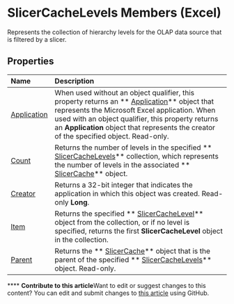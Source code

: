 
# SlicerCacheLevels Members (Excel)
Represents the collection of hierarchy levels for the OLAP data source that is filtered by a slicer.

## Properties



|**Name**|**Description**|
|:-----|:-----|
| [Application](84c7f9cb-282e-793e-ad26-a73dc6374dc0.md)|When used without an object qualifier, this property returns an  ** [Application](19b73597-5cf9-4f56-8227-b5211f657f6f.md)** object that represents the Microsoft Excel application. When used with an object qualifier, this property returns an **Application** object that represents the creator of the specified object. Read-only.|
| [Count](341c0047-2450-c268-e247-a339313de027.md)|Returns the number of levels in the specified  ** [SlicerCacheLevels](6b1139a5-e81d-e11d-b4f5-f5d0fed24bf7.md)** collection, which represents the number of levels in the associated ** [SlicerCache](6e6533e3-0503-a1d3-9ecd-f7997233565f.md)** object.|
| [Creator](dfbed228-a769-86b4-7f1f-fbe55060fead.md)|Returns a 32-bit integer that indicates the application in which this object was created. Read-only  **Long**.|
| [Item](4cf91d69-7489-9752-2b8e-ec5c7ce1a293.md)|Returns the specified  ** [SlicerCacheLevel](d73ff7ab-4d7a-6a73-3716-11dc6716688d.md)** object from the collection, or if no level is specified, returns the first **SlicerCacheLevel** object in the collection.|
| [Parent](34e963ed-d1c0-d8e0-2403-f26883e918aa.md)|Returns the  ** [SlicerCache](6e6533e3-0503-a1d3-9ecd-f7997233565f.md)** object that is the parent of the specified ** [SlicerCacheLevels](6b1139a5-e81d-e11d-b4f5-f5d0fed24bf7.md)** object. Read-only.|

****   **Contribute to this article**Want to edit or suggest changes to this content? You can edit and submit changes to  [this article](https://github.com/jhershey00/VBA_Excel_Test/OpenXMLCon/articles/8534ef02-4564-dc38-c192-a02ef1196375.md) using GitHub.

